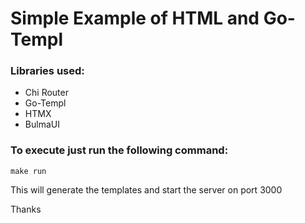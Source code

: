 # Simple Example of HTML and Go-Templ

### Libraries used:
- Chi Router
- Go-Templ
- HTMX
- BulmaUI

### To execute just run the following command:
```
make run
```
This will generate the templates and start the server on port 3000








Thanks